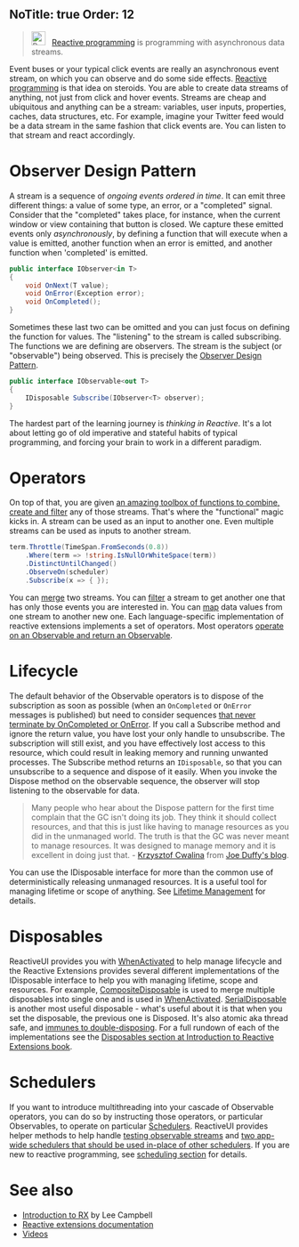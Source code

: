 NoTitle: true
Order: 12
---

> <img src="https://reactiveui.net/assets/img/Rx_Icon.png" width="25" height="25" alt="Rx Icon"> &nbsp; [Reactive programming](https://reactivex.io) is programming with asynchronous data streams.

Event buses or your typical click events are really an asynchronous event stream, on which you can observe and do some side effects. [Reactive programming](https://reactivex.io) is that idea on steroids. You are able to create data streams of anything, not just from click and hover events. Streams are cheap and ubiquitous and anything can be a stream: variables, user inputs, properties, caches, data structures, etc. For example, imagine your Twitter feed would be a data stream in the same fashion that click events are. You can listen to that stream and react accordingly.

# Observer Design Pattern

A stream is a sequence of _ongoing events ordered in time_. It can emit three different things: a value of some type, an error, or a "completed" signal. Consider that the "completed" takes place, for instance, when the current window or view containing that button is closed. We capture these emitted events only _asynchronously_, by defining a function that will execute when a value is emitted, another function when an error is emitted, and another function when 'completed' is emitted.

```cs
public interface IObserver<in T>
{
    void OnNext(T value);
    void OnError(Exception error);
    void OnCompleted();
}
```

 Sometimes these last two can be omitted and you can just focus on defining the function for values. The "listening" to the stream is called subscribing. The functions we are defining are observers. The stream is the subject (or "observable") being observed. This is precisely the [Observer Design Pattern](https://docs.microsoft.com/en-us/dotnet/standard/events/observer-design-pattern).

```cs
public interface IObservable<out T>
{
    IDisposable Subscribe(IObserver<T> observer);
}
```

The hardest part of the learning journey is _thinking in Reactive_. It's a lot about letting go of old imperative and stateful habits of typical programming, and forcing your brain to work in a different paradigm.

# Operators

On top of that, you are given [an amazing toolbox of functions to combine, create and filter](https://reactivex.io/documentation/operators.html) any of those streams. That's where the "functional" magic kicks in. A stream can be used as an input to another one. Even multiple streams can be used as inputs to another stream. 

```cs
term.Throttle(TimeSpan.FromSeconds(0.8))
    .Where(term => !string.IsNullOrWhiteSpace(term))
    .DistinctUntilChanged()
    .ObserveOn(scheduler)
    .Subscribe(x => { });
```

You can [merge](https://reactivex.io/documentation/operators/merge.html) two streams. You can [filter](https://reactivex.io/documentation/operators/filter.html) a stream to get another one that has only those events you are interested in. You can [map](https://reactivex.io/documentation/operators/map.html) data values from one stream to another new one. Each language-specific implementation of reactive extensions implements a set of operators. Most operators [operate on an Observable and return an Observable](https://reactivex.io/documentation/operators.html). 

# Lifecycle

The default behavior of the Observable operators is to dispose of the subscription as soon as possible (when an `OnCompleted` or `OnError` messages is published) but need to consider sequences [that never terminate by OnCompleted or OnError](https://introtorx.com/Content/v1.0.10621.0/14_HotAndColdObservables.html#HotAndCold). If you call a Subscribe method and ignore the return value, you have lost your only handle to unsubscribe. The subscription will still exist, and you have effectively lost access to this resource, which could result in leaking memory and running unwanted processes. The Subscribe method returns an `IDisposable`, so that you can unsubscribe to a sequence and dispose of it easily. When you invoke the Dispose method on the observable sequence, the observer will stop listening to the observable for data.

> Many people who hear about the Dispose pattern for the first time complain that the GC isn't doing its job. They think it should collect resources, and that this is just like having to manage resources as you did in the unmanaged world. The truth is that the GC was never meant to manage resources. It was designed to manage memory and it is excellent in doing just that. - [Krzysztof Cwalina](https://blogs.msdn.com/b/kcwalina/) from [Joe Duffy's blog](https://www.bluebytesoftware.com/blog/2005/04/08/DGUpdateDisposeFinalizationAndResourceManagement.aspx).

You can use the IDisposable interface for more than the common use of deterministically releasing unmanaged resources. It is a useful tool for managing lifetime or scope of anything. See [Lifetime Management](https://introtorx.com/Content/v1.0.10621.0/03_LifetimeManagement.html) for details.

# Disposables

ReactiveUI provides you with [WhenActivated](/docs/handbook/when-activated) to help manage lifecycle and the Reactive Extensions provides several different implementations of the IDisposable interface to help you with managing lifetime, scope and resources. For example, [CompositeDisposable](https://msdn.microsoft.com/en-us/library/system.reactive.disposables.compositedisposable(v=vs.103).aspx) is used to merge multiple disposables into single one and is used in [WhenActivated](/docs/handbook/when-activated). [SerialDisposable](https://msdn.microsoft.com/en-us/library/system.reactive.disposables.serialdisposable(v=vs.103).aspx) is another most useful disposable - what's useful about it is that when you set the disposable, the previous one is Disposed. It's also atomic aka thread safe, and [immunes to double-disposing](https://twitter.com/anaisbetts/status/1034168666739200000). For a full rundown of each of the implementations see the [Disposables section at Introduction to Reactive Extensions book](https://introtorx.com/Content/v1.0.10621.0/20_Disposables.html#Disposables).

# Schedulers

If you want to introduce multithreading into your cascade of Observable operators, you can do so by instructing those operators, or particular Observables, to operate on particular [Schedulers](https://reactivex.io/documentation/scheduler.html). ReactiveUI provides helper methods to help handle [testing observable streams](/docs/handbook/testing) and [two app-wide schedulers that should be used in-place of other schedulers](/docs/handbook/scheduling/). If you are new to reactive programming, see [scheduling section](https://introtorx.com/Content/v1.0.10621.0/15_SchedulingAndThreading.html) for details.

# See also

- [Introduction to RX](https://introtorx.com/) by Lee Campbell
- [Reactive extensions documentation](https://reactivex.io/)
- [Videos](/docs/reactive-programming/videos)
